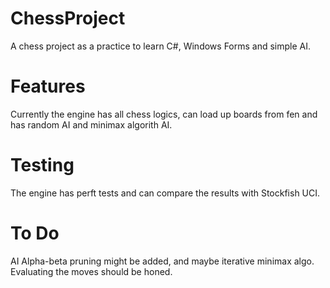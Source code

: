 # ChessProject
A chess project as a practice to learn C#, Windows Forms and simple AI.

# Features
Currently the engine has all chess logics, can load up boards from fen and has random AI and minimax algorith AI.

# Testing
The engine has perft tests and can compare the results with Stockfish UCI. 

# To Do

AI
Alpha-beta pruning might be added, and maybe iterative minimax algo.
Evaluating the moves should be honed.
